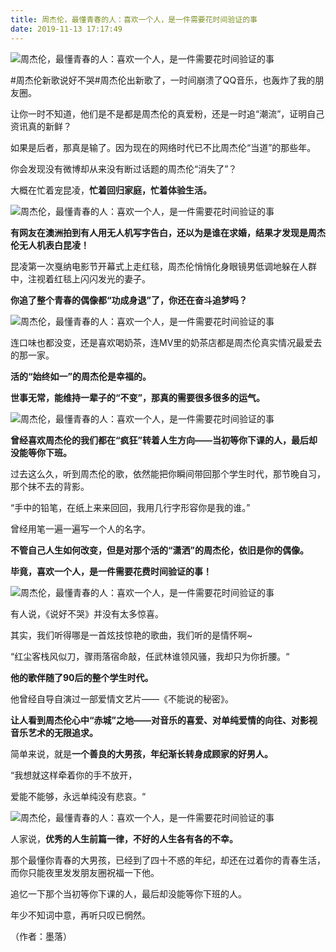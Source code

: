 ```yaml
---
title: 周杰伦，最懂青春的人：喜欢一个人，是一件需要花时间验证的事
date: 2019-11-13 17:17:49
---
```

![周杰伦，最懂青春的人：喜欢一个人，是一件需要花时间验证的事](http://p1.pstatp.com/large/pgc-image/199fe02f5d194e54908ed2839ad8e1aa)
 


 #周杰伦新歌说好不哭#周杰伦出新歌了，一时间崩溃了QQ音乐，也轰炸了我的朋友圈。

 让你一时不知道，他们是不是都是周杰伦的真爱粉，还是一时追“潮流”，证明自己资讯真的新鲜？

 如果是后者，那真是输了。因为现在的网络时代已不比周杰伦“当道”的那些年。

 你会发现没有微博却从来没有断过话题的周杰伦“消失了”？

 大概在忙着宠昆凌，**忙着回归家庭，忙着体验生活。**

![周杰伦，最懂青春的人：喜欢一个人，是一件需要花时间验证的事](http://p1.pstatp.com/large/pgc-image/7c5716136a1749f1b5295c44b82f02c8)
 


 **有网友在澳洲拍到有人用无人机写字告白，还以为是谁在求婚，结果才发现是周杰伦无人机表白昆凌！**

 昆凌第一次戛纳电影节开幕式上走红毯，周杰伦悄悄化身眼镜男低调地躲在人群中，注视着红毯上闪闪发光的妻子。

 **你追了整个青春的偶像都“功成身退”了，你还在奋斗追梦吗？**

![周杰伦，最懂青春的人：喜欢一个人，是一件需要花时间验证的事](http://p1.pstatp.com/large/pgc-image/bb9234fa888e42b9940c50112c6f4e91)
 


 连口味也都没变，还是喜欢喝奶茶，连MV里的奶茶店都是周杰伦真实情况最爱去的那一家。

 **活的“始终如一”的周杰伦是幸福的。**

 **世事无常，能维持一辈子的“不变”，那真的需要很多很多的运气。**

![周杰伦，最懂青春的人：喜欢一个人，是一件需要花时间验证的事](http://p3.pstatp.com/large/pgc-image/4f637819949d434089a33c8b0859874f)
 


 **曾经喜欢周杰伦的我们都在“疯狂”转着人生方向——当初等你下课的人，最后却没能等你下班。**

 过去这么久，听到周杰伦的歌，依然能把你瞬间带回那个学生时代，那节晚自习，那个抹不去的背影。

 “手中的铅笔，在纸上来来回回，我用几行字形容你是我的谁。”

 曾经用笔一遍一遍写一个人的名字。

 **不管自己人生如何改变，但是对那个活的“潇洒”的周杰伦，依旧是你的偶像。**

 **毕竟，喜欢一个人，是一件需要花费时间验证的事！**

![周杰伦，最懂青春的人：喜欢一个人，是一件需要花时间验证的事](http://p1.pstatp.com/large/pgc-image/7070f3a1e0884c16a04a9cdaca86a6d6)
 


 有人说，《说好不哭》并没有太多惊喜。

 其实，我们听得哪是一首炫技惊艳的歌曲，我们听的是情怀啊~

 “红尘客栈风似刀，骤雨落宿命敲，任武林谁领风骚，我却只为你折腰。“

 **他的歌伴随了90后的整个学生时代。**

 他曾经自导自演过一部爱情文艺片——《不能说的秘密》。

 **让人看到周杰伦心中“赤城”之地——对音乐的喜爱、对单纯爱情的向往、对影视音乐艺术的无限追求。**

 简单来说，就是**一个善良的大男孩，年纪渐长转身成顾家的好男人。**

 “我想就这样牵着你的手不放开，

 爱能不能够，永远单纯没有悲哀。“

![周杰伦，最懂青春的人：喜欢一个人，是一件需要花时间验证的事](http://p3.pstatp.com/large/pgc-image/a4edb12eb85f40b7aeb3bad832f6f316)
 


 人家说，**优秀的人生前篇一律，不好的人生各有各的不幸。**

 那个最懂你青春的大男孩，已经到了四十不惑的年纪，却还在过着你的青春生活，而你只能夜里发发朋友圈祝福一下他。

 追忆一下那个当初等你下课的人，最后却没能等你下班的人。

 年少不知词中意，再听只叹已惘然。

 （作者：墨落）
